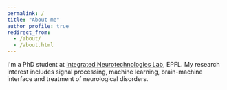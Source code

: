 ```yaml
---
permalink: /
title: "About me"
author_profile: true
redirect_from: 
  - /about/
  - /about.html
---
```


I'm a PhD student at [Integrated Neurotechnologies Lab](https://www.epfl.ch/labs/inl/), EPFL. My research interest includes signal processing, machine learning, brain-machine interface and treatment of neurological disorders.

